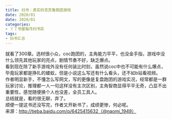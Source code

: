 ```yaml
---
title: 扫书：真实的克苏鲁跑团游戏
date: 2020/01
date: 2020/01
categories:
- 丫丫书屋每月扫书区
tags:
- 扫书汇总
---
```



就看了300章。选材很小众，coc跑团的，主角能力平平，也没金手指，游戏中没什么领先其他玩家的亮点，剧情节奏不好，缺乏爆点。  
看到现在除了新手游戏外没有任何装比时刻，虽然说coc中也不可能有什么爆点，毕竟玩家都是挣扎的蝼蚁，但是小说这么写还有什么看头，还不如b站看视频。  
作者明显新手，不懂怎么写网文，写的更像是复盘跑团的游戏实况，经常都是一群玩家讨论，推理都一人一句这样没有主次区别，主角智商显得平平无奇，凸显不出重要性，感觉随便换个人也没差，全员工具人。  
总结就是，看的很无聊，弃了。  
顺便一提这书还没写完，作者又开新书了，成绩更惨，何必呢。  
来源：http://tieba.baidu.com/p/6425415632（@naomi_1949）  
